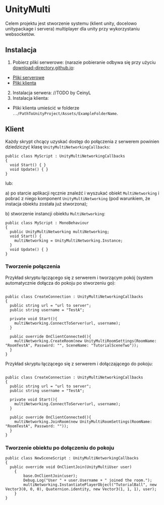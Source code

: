 # UnityMulti

Celem projektu jest stworzenie systemu (klient unity, docelowo unitypackage i servera) multiplayer dla unity przy wykorzystaniu websocketów.

## Instalacja

1. Pobierz pliki serwerowe: (narazie pobieranie odbywa się przy użyciu [download-directory.github.io](https://download-directory.github.io/):
  - [Pliki serverowe](https://github.com/BedkowskiP/UnityMulti/tree/main/server)
  - [Pliki klienta](https://github.com/BedkowskiP/UnityMulti/tree/main/Client/Assets/UnityMulti)
2. Instalacja serwera: //TODO by CeinyL
3. Instalacja klienta:
- Pliki klienta umieścić w folderze `../PathToUnityProject/Assets/ExampleFolderName`.

## Klient

Każdy skrypt chcący uzyskać dostęp do połączenia z serwerem powinien dziedziczyć klasę `UnityMultiNetworkingCallbacks`:
```
public class MyScript : UnityMultiNetworkingCallbacks
{
  void Start() { }
  void Update() { }
}
```

 lub:
 
 a) po starcie aplikacji ręcznie znaleźć i wyszukać obiekt `MultiNetworking` i pobrać z niego komponent `UnityMultiNetworking` (pod warunkiem, że instacja obiektu została już stworzona);
 
 b) stworzenie instancji obiektu `MultiNetworking`:
```
public class MyScript : MonoBehaviour
{
  public UnityMultiNetworking multiNetworking;
  void Start() {
    multiNetworking = UnityMultiNetworking.Instance;
  }
  void Update() { }
}
```

### Tworzenie połączenia

Przykład skryptu łączącego się z serwerem i tworzącym pokój (system automatycznie dołącza do pokoju po stworzeniu go):

```

public class CreateConnection : UnityMultiNetworkingCallbacks
{
  public string url = "url to server";
  public string username = "TestA";
  
  private void Start(){
    multiNetworking.ConnectToServer(url, username);
  }
  
  public override OnClientConnected(){
    multiNetworking.CreateRoom(new UnityMultiRoomSettings(RoomName: "RoomTestA", Password: "", SceneName: "TutorialSceneTwo"));
  }
}

```

Przykład skryptu łączącego się z serwerem i dołączającego do pokoju:


```

public class CreateConnection : UnityMultiNetworkingCallbacks
{
  public string url = "url to server";
  public string username = "TestA";
  
  private void Start(){
    multiNetworking.ConnectToServer(url, username);
  }
  
  public override OnClientConnected(){
    multiNetworking.JoinRoom(new UnityMultiRoomSettings(RoomName: "RoomTestA", Password: ""));
  }
}

```


### Tworzenie obiektu po dołączeniu do pokoju

```
public class NewSceneScript : UnityMultiNetworkingCallbacks
{
  public override void OnClientJoin(UnityMultiUser user)
    {
        base.OnClientJoin(user);
        Debug.Log("User " + user.Username + " joined the room.");
        multiNetworking.InstantiatePlayerObject("TutorialBall", new Vector3(0, 0, 0), Quaternion.identity, new Vector3(1, 1, 1), user);
    }
}
```

